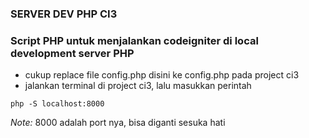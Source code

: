 ### SERVER DEV PHP CI3
### Script PHP untuk menjalankan codeigniter di local development server PHP

- cukup replace file config.php disini ke config.php pada project ci3
- jalankan terminal di project ci3, lalu masukkan perintah
```
php -S localhost:8000
```

*Note:* 8000 adalah port nya, bisa diganti sesuka hati